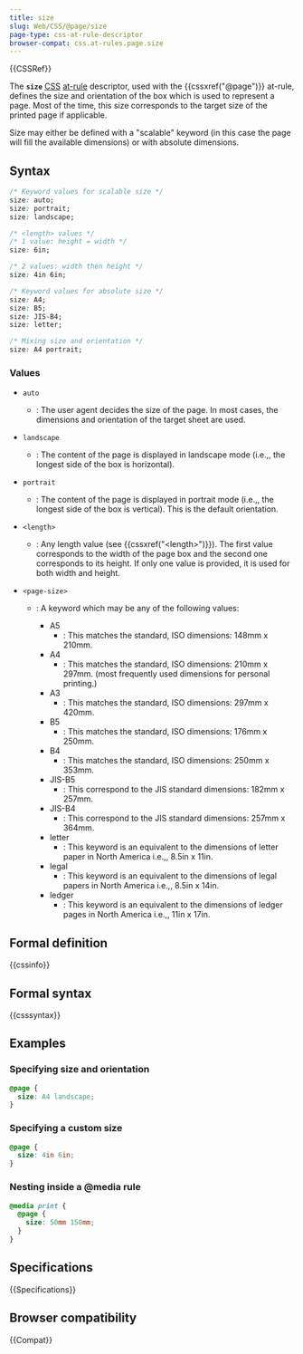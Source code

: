 ```yaml
---
title: size
slug: Web/CSS/@page/size
page-type: css-at-rule-descriptor
browser-compat: css.at-rules.page.size
---
```


{{CSSRef}}

The **`size`** [CSS](/en-US/docs/Web/CSS) [at-rule](/en-US/docs/Web/CSS/CSS_syntax/At-rule) descriptor, used with the {{cssxref("@page")}} at-rule, defines the size and orientation of the box which is used to represent a page. Most of the time, this size corresponds to the target size of the printed page if applicable.

Size may either be defined with a "scalable" keyword (in this case the page will fill the available dimensions) or with absolute dimensions.

## Syntax

```css
/* Keyword values for scalable size */
size: auto;
size: portrait;
size: landscape;

/* <length> values */
/* 1 value: height = width */
size: 6in;

/* 2 values: width then height */
size: 4in 6in;

/* Keyword values for absolute size */
size: A4;
size: B5;
size: JIS-B4;
size: letter;

/* Mixing size and orientation */
size: A4 portrait;
```

### Values

- `auto`
  - : The user agent decides the size of the page. In most cases, the dimensions and orientation of the target sheet are used.
- `landscape`
  - : The content of the page is displayed in landscape mode (i.e.,, the longest side of the box is horizontal).
- `portrait`
  - : The content of the page is displayed in portrait mode (i.e.,, the longest side of the box is vertical). This is the default orientation.
- `<length>`
  - : Any length value (see {{cssxref("&lt;length&gt;")}}). The first value corresponds to the width of the page box and the second one corresponds to its height. If only one value is provided, it is used for both width and height.
- `<page-size>`

  - : A keyword which may be any of the following values:

    - A5
      - : This matches the standard, ISO dimensions: 148mm x 210mm.
    - A4
      - : This matches the standard, ISO dimensions: 210mm x 297mm. (most frequently used dimensions for personal printing.)
    - A3
      - : This matches the standard, ISO dimensions: 297mm x 420mm.
    - B5
      - : This matches the standard, ISO dimensions: 176mm x 250mm.
    - B4
      - : This matches the standard, ISO dimensions: 250mm x 353mm.
    - JIS-B5
      - : This correspond to the JIS standard dimensions: 182mm x 257mm.
    - JIS-B4
      - : This correspond to the JIS standard dimensions: 257mm x 364mm.
    - letter
      - : This keyword is an equivalent to the dimensions of letter paper in North America i.e.,, 8.5in x 11in.
    - legal
      - : This keyword is an equivalent to the dimensions of legal papers in North America i.e.,, 8.5in x 14in.
    - ledger
      - : This keyword is an equivalent to the dimensions of ledger pages in North America i.e.,, 11in x 17in.

## Formal definition

{{cssinfo}}

## Formal syntax

{{csssyntax}}

## Examples

### Specifying size and orientation

```css
@page {
  size: A4 landscape;
}
```

### Specifying a custom size

```css
@page {
  size: 4in 6in;
}
```

### Nesting inside a @media rule

```css
@media print {
  @page {
    size: 50mm 150mm;
  }
}
```

## Specifications

{{Specifications}}

## Browser compatibility

{{Compat}}
